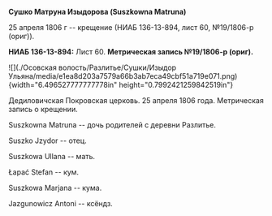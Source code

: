 **Сушко Матруна Изыдорова (Suszkowna Matruna)**

25 апреля 1806 г -- крещение (НИАБ 136-13-894, лист 60, №19/1806-р
(ориг)).

**НИАБ 136-13-894:** Лист 60. **Метрическая запись №19/1806-р (ориг).**

![](./Осовская волость/Разлитье/Сушки/Изыдор Ульяна/media/e1ea8d203a7579a66b3ab7eca49cbf51a719e071.png){width="6.496527777777778in"
height="0.7992421259842519in"}

Дедиловичская Покровская церковь. 25 апреля 1806 года. Метрическая
запись о крещении.

Suszkowna Matruna -- дочь родителей с деревни Разлитье.

Suszko Jzydor -- отец.

Suszkowa Ullana -- мать.

Łapać Stefan -- кум.

Suszkowa Marjana -- кума.

Jazgunowicz Antoni -- ксёндз.
